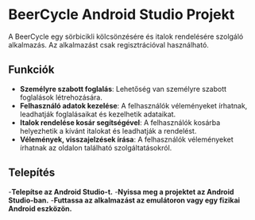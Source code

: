 # BeerCycle Android Studio Projekt

A BeerCycle egy sörbicikli kölcsönzésére és italok rendelésére szolgáló alkalmazás. Az alkalmazást csak regisztrációval használható.
## Funkciók

- **Személyre szabott foglalás**: Lehetőség van személyre szabott foglalások létrehozására.
- **Felhasználó adatok kezelése**: A felhasználók véleményeket írhatnak, leadhatják foglalásaikat és kezelhetik adataikat.
- **Italok rendelése kosár segítségével**: A felhasználók kosárba helyezhetik a kívánt italokat és leadhatják a rendelést.
- **Vélemények, visszajelzések írása**: A felhasználók véleményeket írhatnak az oldalon található szolgáltatásokról.

## Telepítés
-**Telepítse az Android Studio-t.**
-**Nyissa meg a projektet az Android Studio-ban.**
-**Futtassa az alkalmazást az emulátoron vagy egy fizikai Android eszközön.**

